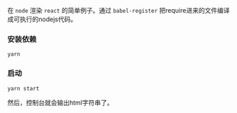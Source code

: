 在 `node` 渲染 `react` 的简单例子。通过 `babel-register` 把require进来的文件编译成可执行的nodejs代码。

### 安装依赖
```
yarn
```

### 启动
```
yarn start
```
然后，控制台就会输出html字符串了。



